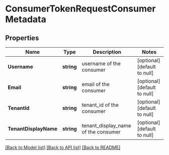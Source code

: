 # ConsumerTokenRequestConsumerMetadata

## Properties
Name | Type | Description | Notes
------------ | ------------- | ------------- | -------------
**Username** | **string** | username of the consumer | [optional] [default to null]
**Email** | **string** | email of the consumer | [optional] [default to null]
**TenantId** | **string** | tenant_id of the consumer | [optional] [default to null]
**TenantDisplayName** | **string** | tenant_display_name of the consumer | [optional] [default to null]

[[Back to Model list]](../README.md#documentation-for-models) [[Back to API list]](../README.md#documentation-for-api-endpoints) [[Back to README]](../README.md)

